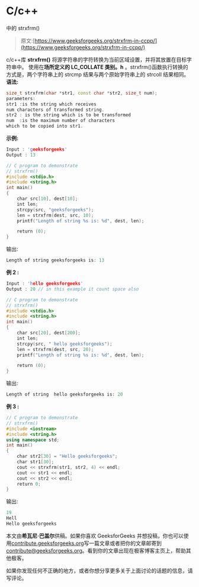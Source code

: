 # C/c++

中的 strxfrm()

> 原文:[https://www.geeksforgeeks.org/strxfrm-in-ccpp/](https://www.geeksforgeeks.org/strxfrm-in-ccpp/)

c/c++库 **strxfrm()** 将源字符串的字符转换为当前区域设置，并将其放置在目标字符串中。
使用在**场所定义的 LC_COLLATE 类别。h** 。strxfrm()函数执行转换的方式是，两个字符串上的 strcmp 结果与两个原始字符串上的 strcoll 结果相同。
**语法:**

```cpp
size_t strxfrm(char *str1, const char *str2, size_t num);
parameters:
str1 :is the string which receives 
num characters of transformed string. 
str2 : is the string which is to be transformed
num  :is the maximum number of characters
which to be copied into str1.
```

**示例:**

```cpp
Input : 'geeksforgeeks'
Output : 13

```

```cpp
// C program to demonstrate
// strxfrm()
#include <stdio.h>
#include <string.h>
int main()
{
    char src[10], dest[10];
    int len;
    strcpy(src, "geeksforgeeks");
    len = strxfrm(dest, src, 10);
    printf("Length of string %s is: %d", dest, len);

    return (0);
}
```

输出:

```cpp
Length of string geeksforgeeks is: 13

```

**例 2 :**

```cpp
Input : 'hello geeksforgeeks'
Output : 20 // in this example it count space also 

```

```cpp
// C program to demonstrate
// strxfrm()
#include <stdio.h>
#include <string.h>
int main()
{
    char src[20], dest[200];
    int len;
    strcpy(src, " hello geeksforgeeks");
    len = strxfrm(dest, src, 20);
    printf("Length of string %s is: %d", dest, len);

    return (0);
}
```

输出:

```cpp
Length of string  hello geeksforgeeks is: 20

```

**例 3 :**

```cpp
// C program to demonstrate
// strxfrm()
#include <iostream>
#include <string.h>
using namespace std;
int main()
{
    char str2[30] = "Hello geeksforgeeks";
    char str1[30];
    cout << strxfrm(str1, str2, 4) << endl;
    cout << str1 << endl;
    cout << str2 << endl;
    return 0;
}
```

输出:

```cpp
19
Hell
Hello geeksforgeeks

```

本文由**希瓦尼·巴盖尔**供稿。如果你喜欢 GeeksforGeeks 并想投稿，你也可以使用[contribute.geeksforgeeks.org](http://www.contribute.geeksforgeeks.org)写一篇文章或者把你的文章邮寄到 contribute@geeksforgeeks.org。看到你的文章出现在极客博客主页上，帮助其他极客。

如果你发现任何不正确的地方，或者你想分享更多关于上面讨论的话题的信息，请写评论。
